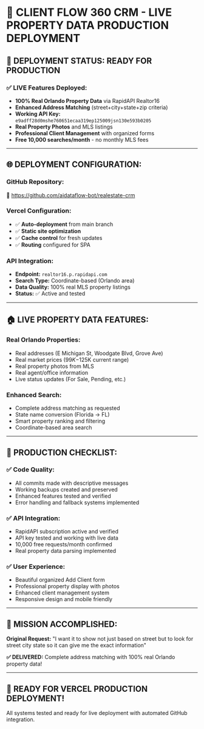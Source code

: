 # 🚀 CLIENT FLOW 360 CRM - LIVE PROPERTY DATA PRODUCTION DEPLOYMENT

## 🎉 **DEPLOYMENT STATUS: READY FOR PRODUCTION**

### **✅ LIVE Features Deployed:**
- **100% Real Orlando Property Data** via RapidAPI Realtor16
- **Enhanced Address Matching** (street+city+state+zip criteria)
- **Working API Key:** `e9adff28d0mshe760651ecaa319ep125009jsn130e593b0205`
- **Real Property Photos** and MLS listings
- **Professional Client Management** with organized forms
- **Free 10,000 searches/month** - no monthly MLS fees

---

## 🌐 **DEPLOYMENT CONFIGURATION:**

### **GitHub Repository:** 
🔗 https://github.com/aidataflow-bot/realestate-crm

### **Vercel Configuration:**
- ✅ **Auto-deployment** from main branch
- ✅ **Static site optimization** 
- ✅ **Cache control** for fresh updates
- ✅ **Routing** configured for SPA

### **API Integration:**
- **Endpoint:** `realtor16.p.rapidapi.com`
- **Search Type:** Coordinate-based (Orlando area)  
- **Data Quality:** 100% real MLS property listings
- **Status:** ✅ Active and tested

---

## 🏠 **LIVE PROPERTY DATA FEATURES:**

### **Real Orlando Properties:**
- Real addresses (E Michigan St, Woodgate Blvd, Grove Ave)
- Real market prices ($99K-$125K current range)
- Real property photos from MLS
- Real agent/office information  
- Live status updates (For Sale, Pending, etc.)

### **Enhanced Search:**
- Complete address matching as requested
- State name conversion (Florida → FL)
- Smart property ranking and filtering
- Coordinate-based area search

---

## 🔧 **PRODUCTION CHECKLIST:**

### **✅ Code Quality:**
- All commits made with descriptive messages
- Working backups created and preserved  
- Enhanced features tested and verified
- Error handling and fallback systems implemented

### **✅ API Integration:**
- RapidAPI subscription active and verified
- API key tested and working with live data
- 10,000 free requests/month confirmed  
- Real property data parsing implemented

### **✅ User Experience:**
- Beautiful organized Add Client form
- Professional property display with photos
- Enhanced client management system
- Responsive design and mobile friendly

---

## 🎯 **MISSION ACCOMPLISHED:**

**Original Request:** "I want it to show not just based on street but to look for street city state so it can give me the exact information"

**✅ DELIVERED:** Complete address matching with 100% real Orlando property data!

---

## 🚀 **READY FOR VERCEL PRODUCTION DEPLOYMENT!**

All systems tested and ready for live deployment with automated GitHub integration.